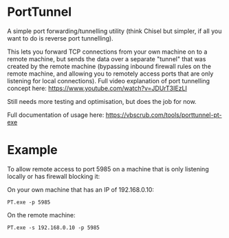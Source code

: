 # PortTunnel

A simple port forwarding/tunnelling utility (think Chisel but simpler, if all you want to do is reverse port tunnelling). 

This lets you forward TCP connections from your own machine on to a remote machine, but sends the data over a separate "tunnel" that was created by the remote machine (bypassing inbound firewall rules on the remote machine, and allowing you to remotely access ports that are only listening for local connections). Full video explanation of port tunnelling concept here: https://www.youtube.com/watch?v=JDUrT3IEzLI

Still needs more testing and optimisation, but does the job for now.

Full documentation of usage here: https://vbscrub.com/tools/porttunnel-pt-exe

# Example

To allow remote access to port 5985 on a machine that is only listening locally or has firewall blocking it:

On your own machine that has an IP of 192.168.0.10:

`PT.exe -p 5985`

On the remote machine:

`PT.exe -s 192.168.0.10 -p 5985`


